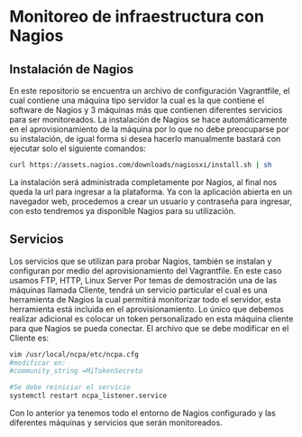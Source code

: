 # Monitoreo de infraestructura con Nagios

## Instalación de Nagios
En este repositorio se encuentra un archivo de configuración Vagrantfile, el cual contiene una máquina tipo servidor la cual es la que contiene el software de Nagios y 3 máquinas más que contienen diferentes servicios para ser monitoreados.
La instalación de Nagios se hace automáticamente en el aprovisionamiento de la máquina por lo que no debe preocuparse por su instalación, de igual forma si desea hacerlo manualmente bastará con ejecutar solo el siguiente comandos:
```bash
curl https://assets.nagios.com/downloads/nagiosxi/install.sh | sh
```
La instalación será administrada completamente por Nagios, al final nos queda la url para ingresar a la plataforma. Ya con la aplicación abierta en un navegador web, procedemos a crear un usuario y contraseña para ingresar, con esto tendremos ya disponible Nagios para su utilización.

## Servicios
Los servicios que se utilizan para probar Nagios, también se instalan y configuran por medio del aprovisionamiento del Vagrantfile. En este caso usamos FTP, HTTP, Linux Server
Por temas de demostración una de las máquinas llamada Cliente, tendrá un servicio particular el cual es una herramienta de Nagios la cual permitirá monitorizar todo el servidor, esta herramienta está incluida en el aprovisionamiento. Lo único que debemos realizar adicional es colocar un token personalizado en esta máquina cliente para que Nagios se pueda conectar. El archivo que se debe modificar en el Cliente es:
```bash
vim /usr/local/ncpa/etc/ncpa.cfg
#modificar en:
#community_string =MiTokenSecreto

#Se debe reiniciar el servicio
systemctl restart ncpa_listener.service
```
Con lo anterior ya tenemos todo el entorno de Nagios configurado y las diferentes máquinas y servicios que serán monitoreados.
